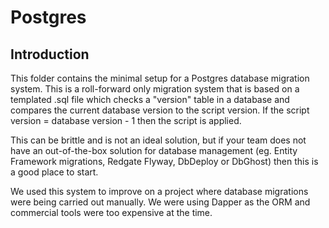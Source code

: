 # Postgres 

## Introduction
This folder contains the minimal setup for a Postgres database migration system. This is a roll-forward only migration system that is based on a templated .sql file which checks a "version" table in a database and compares the current database version to the script version. If the script version = database version - 1 then the script is applied. 

This can be brittle and is not an ideal solution, but if your team does not have an out-of-the-box solution for database management (eg. Entity Framework migrations, Redgate Flyway, DbDeploy or DbGhost) then this is a good place to start. 

We used this system to improve on a project where database migrations were being carried out manually. We were using Dapper as the ORM and commercial tools were too expensive at the time. 

